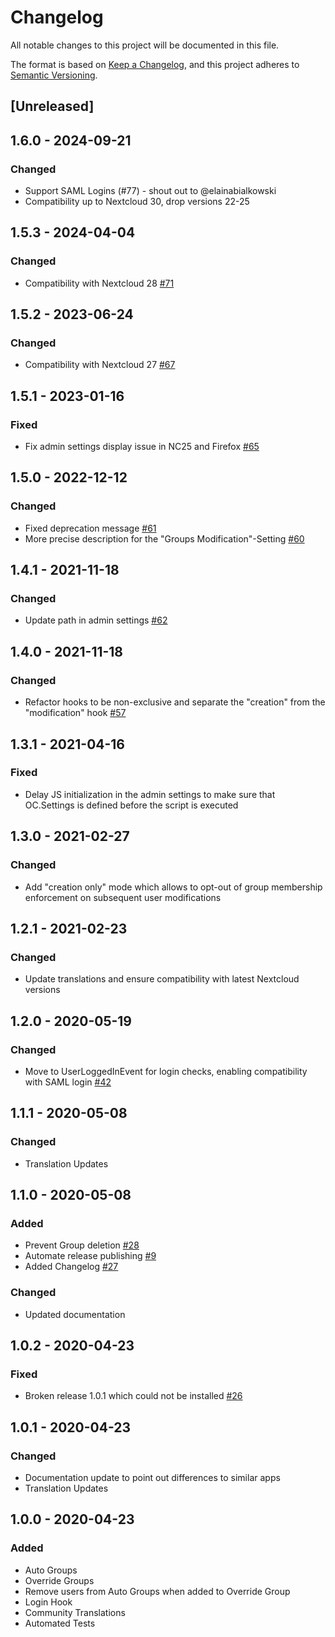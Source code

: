 # Changelog
All notable changes to this project will be documented in this file.

The format is based on [Keep a Changelog](https://keepachangelog.com/en/1.0.0/),
and this project adheres to [Semantic Versioning](https://semver.org/spec/v2.0.0.html).

## [Unreleased]

## 1.6.0 - 2024-09-21
### Changed
- Support SAML Logins (#77) - shout out to @elainabialkowski
- Compatibility up to Nextcloud 30, drop versions 22-25

## 1.5.3 - 2024-04-04
### Changed
- Compatibility with Nextcloud 28 [#71](https://github.com/stjosh/auto_groups/issues/72)

## 1.5.2 - 2023-06-24
### Changed
- Compatibility with Nextcloud 27 [#67](https://github.com/stjosh/auto_groups/issues/67)

## 1.5.1 - 2023-01-16
### Fixed
- Fix admin settings display issue in NC25 and Firefox [#65](https://github.com/stjosh/auto_groups/issues/65)

## 1.5.0 - 2022-12-12
### Changed
- Fixed deprecation message [#61](https://github.com/stjosh/auto_groups/issues/61)
- More precise description for the "Groups Modification"-Setting [#60](https://github.com/stjosh/auto_groups/issues/60)

## 1.4.1 - 2021-11-18
### Changed
- Update path in admin settings [#62](https://github.com/stjosh/auto_groups/pull/62)

## 1.4.0 - 2021-11-18
### Changed
- Refactor hooks to be non-exclusive and separate the "creation" from the "modification" hook [#57](https://github.com/stjosh/auto_groups/issues/57)

## 1.3.1 - 2021-04-16
### Fixed
- Delay JS initialization in the admin settings to make sure that OC.Settings is defined before the script is executed

## 1.3.0 - 2021-02-27
### Changed
- Add "creation only" mode which allows to opt-out of group membership enforcement on subsequent user modifications

## 1.2.1 - 2021-02-23
### Changed
- Update translations and ensure compatibility with latest Nextcloud versions

## 1.2.0 - 2020-05-19
### Changed
- Move to UserLoggedInEvent for login checks, enabling compatibility with SAML login [#42](https://github.com/stjosh/auto_groups/issues/42)

## 1.1.1 - 2020-05-08
### Changed
- Translation Updates

## 1.1.0 - 2020-05-08
### Added
- Prevent Group deletion [#28](https://github.com/stjosh/auto_groups/issues/28)
- Automate release publishing [#9](https://github.com/stjosh/auto_groups/issues/9)
- Added Changelog [#27](https://github.com/stjosh/auto_groups/issues/27)

### Changed
- Updated documentation

## 1.0.2 - 2020-04-23
### Fixed
- Broken release 1.0.1 which could not be installed [#26](https://github.com/stjosh/auto_groups/issues/26)

## 1.0.1 - 2020-04-23
### Changed
- Documentation update to point out differences to similar apps
- Translation Updates

## 1.0.0 - 2020-04-23
### Added
- Auto Groups
- Override Groups
- Remove users from Auto Groups when added to Override Group
- Login Hook
- Community Translations
- Automated Tests
